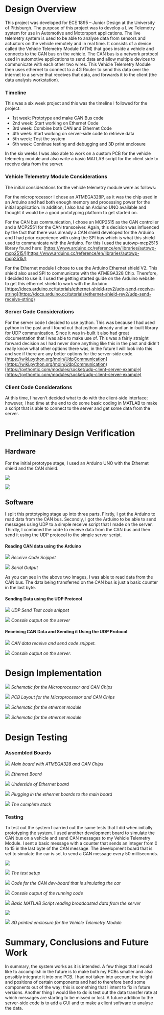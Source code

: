 # Design Overview

This project was developed for ECE 1895 – Junior Design at the University of Pittsburgh.
 The purpose of this project was to develop a Live Telemetry system for use in Automotive and Motorsport applications. The live telemetry system is used to be able to analyse data from sensors and actuators on the vehicle remotely and in real time. It consists of a device called the Vehicle Telemetry Module (VTM) that goes inside a vehicle and connects to the CAN bus on the vehicle. The CAN bus is a network protocol used in automotive applications to send data and allow multiple devices to communicate with each other two wires. This Vehicle Telemetry Module then uses ethernet to connect to a 4G Router to send this data over the internet to a server that receives that data, and forwards it to the client (the data analysis workstation).

### Timeline

This was a six week project and this was the timeline I followed for the project:

- 1st week: Prototype and make CAN Bus code
- 2nd week: Start working on Ethernet Code
- 3rd week: Combine both CAN and Ethernet Code
- 4th week: Start working on server-side code to retrieve data
- 5th week: Test the system
- 6th week: Continue testing and debugging and 3D print enclosure

In the six weeks I was also able to work on a custom PCB for the vehicle telemetry module and also write a basic MATLAB script for the client side to receive data from the server.

### Vehicle Telemetry Module Considerations

The initial considerations for the vehicle telemetry module were as follows:

For the microprocessor I chose an ATMEGA328P, as it was the chip used in an Arduino and had both enough memory and processing power for the initial application. In addition, I also had an Arduino UNO available and thought it would be a good prototyping platform to get started on.

For the CAN bus communication, I chose an MCP2515 as the CAN controller and a MCP2551 for the CAN transceiver. Again, this decision was influenced by the fact that there was already a CAN shield developed for the Arduino and I had prior experience with using the SPI bus which is what this shield used to communicate with the Arduino. For this I used the autowp-mcp2515 library found here: [https://www.arduino.cc/reference/en/libraries/autowp-mcp2515/](https://www.arduino.cc/reference/en/libraries/autowp-mcp2515/)

For the Ethernet module I chose to use the Arduino Ethernet shield V2. This shield also used SPI to communicate with the ATMEGA328 Chip. Therefore, I decided to use it. I used the getting started guide on the Arduino website to get this ethernet shield to work with the Arduino. [https://docs.arduino.cc/tutorials/ethernet-shield-rev2/udp-send-receive-string](https://docs.arduino.cc/tutorials/ethernet-shield-rev2/udp-send-receive-string)

### Server Code Considerations

For the server code I decided to use python. This was because I had used python in the past and I found out that python already and an in-built library for UDP communication. Since it was in-built it also had great documentation that I was able to make use of. This was a fairly straight forward decision as I had never done anything like this in the past and didn't really know what other options there was, in the future I will look into this and see if there are any better options for the server-side code. [https://wiki.python.org/moin/UdpCommunication](https://wiki.python.org/moin/UdpCommunication)
[https://pythontic.com/modules/socket/udp-client-server-example](https://pythontic.com/modules/socket/udp-client-server-example)

### Client Code Considerations

At this time, I haven't decided what to do with the client-side interface; however, I had time at the end to do some basic coding in MATLAB to make a script that is able to connect to the server and get some data from the server.

# Preliminary Design Verification

## Hardware

For the initial prototype stage, I used an Arduino UNO with the Ethernet shield and the CAN shield.

![](RackMultipart20221216-1-kmi695_html_75dd1d33db2113a6.png)

![](RackMultipart20221216-1-kmi695_html_674ca588881e5c58.jpg)

## Software

I split this prototyping stage up into three parts. Firstly, I got the Arduino to read data from the CAN bus. Secondly, I got the Arduino to be able to send messages using UDP to a simple receive script that I made on the server. Thirdly, I combined the code to receive data from the CAN bus and then send it using the UDP protocol to the simple server script.

#### Reading CAN data using the Arduino

![](RackMultipart20221216-1-kmi695_html_d5a7ad2691df69bb.png)
_Receive Code Snippet_

![](RackMultipart20221216-1-kmi695_html_7b6b80aceb669f3d.png)
_Serial Output_

As you can see in the above two images, I was able to read data from the CAN bus. The data being transferred on the CAN bus is just a basic counter in the last byte.

#### Sending Data using the UDP Protocol

![](RackMultipart20221216-1-kmi695_html_f8c5cfa0ad9eba2f.png)
_UDP Send Test code snippet_

![](RackMultipart20221216-1-kmi695_html_d00ab4bfb89ca0ae.png)
_Console output on the server_

#### Receiving CAN Data and Sending it Using the UDP Protocol

![](RackMultipart20221216-1-kmi695_html_14a3b8752b580bbe.png)
_CAN data receive and send code snippet._

![](RackMultipart20221216-1-kmi695_html_ffbed329621d28a9.png)
 _Console output on the server._

# Design Implementation

![](RackMultipart20221216-1-kmi695_html_ab148a38d845cccf.png)
_Schematic for the Microprocessor and CAN Chips_

![](RackMultipart20221216-1-kmi695_html_e6e4a2f25057ed04.png)
_PCB Layout for the Microprocessor and CAN Chips_

![](RackMultipart20221216-1-kmi695_html_d800300eeb6f0c1f.png)
_Schematic for the ethernet module_

![](RackMultipart20221216-1-kmi695_html_f4b1748986603c65.png)
_Schematic for the ethernet module_

# Design Testing

### Assembled Boards

![](RackMultipart20221216-1-kmi695_html_eba9d4cbc2120f0e.jpg)
_Main board with ATMEGA328 and CAN Chips_

![](RackMultipart20221216-1-kmi695_html_bbcbf5e6a3e46815.jpg)
_Ethernet Board_

![](RackMultipart20221216-1-kmi695_html_67c8b747467f187.jpg)
_Underside of Ethernet board_

![](RackMultipart20221216-1-kmi695_html_7bd2d6e235ccfaa2.jpg)
_Plugging in the ethernet boards to the main board_

![](RackMultipart20221216-1-kmi695_html_2549ea4a3022122d.jpg)
_The complete stack_

### Testing

To test out the system I carried out the same tests that I did when initially prototyping the system. I used another development board to simulate the CAN bus on a vehicle and send CAN messages to my Vehicle Telemetry Module. I sent a basic message with a counter that sends an integer from 0 to 15 in the last byte of the CAN message. The development board that is set to simulate the car is set to send a CAN message every 50 milliseconds.

![](RackMultipart20221216-1-kmi695_html_bdcf08aac27d0ac8.jpg)

![](RackMultipart20221216-1-kmi695_html_cd6259d7b849a244.png)
_The test setup_

![](RackMultipart20221216-1-kmi695_html_fcba00aea4b75dab.png)
 _Code for the CAN dev-board that is simulating the car_

![](RackMultipart20221216-1-kmi695_html_e11f310c312acc48.png)
 _Console output of the running code_

![](RackMultipart20221216-1-kmi695_html_669abf7f585938c6.png)
 _Basic MATLAB Script reading broadcasted data from the server_

![](RackMultipart20221216-1-kmi695_html_3099cfbf9ca53547.jpg)

![](RackMultipart20221216-1-kmi695_html_4e30b47d2fba01e5.jpg)
 _3D printed enclosure for the Vehicle Telemetry Module_

# Summary, Conclusions and Future Work

In summary, the system works as it is intended. A few things that I would like to accomplish in the future is to make both my PCBs smaller and also possibly integrate it into one PCB. I had not taken into account the height and positions of certain components and had to therefore bend some components out of the way; this is something that I intent to fix in future versions. Another thing I would like to do is test out the data transfer rate at which messages are starting to be missed or lost. A future addition to the server-side code is to add a GUI and to make a client software to analyse the data.